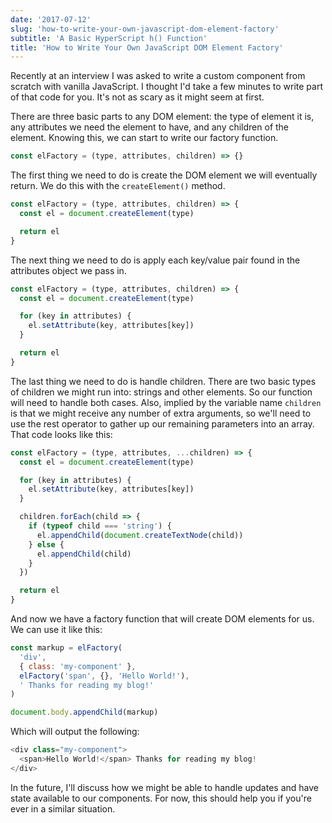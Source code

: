 ```yaml
---
date: '2017-07-12'
slug: 'how-to-write-your-own-javascript-dom-element-factory'
subtitle: 'A Basic HyperScript h() Function'
title: 'How to Write Your Own JavaScript DOM Element Factory'
---
```


Recently at an interview I was asked to write a custom component from scratch with vanilla JavaScript. I thought I'd take a few minutes to write part of that code for you. It's not as scary as it might seem at first.

There are three basic parts to any DOM element: the type of element it is, any attributes we need the element to have, and any children of the element. Knowing this, we can start to write our factory function.

```javascript
const elFactory = (type, attributes, children) => {}
```

The first thing we need to do is create the DOM element we will eventually return. We do this with the `createElement()` method.

```javascript
const elFactory = (type, attributes, children) => {
  const el = document.createElement(type)

  return el
}
```

The next thing we need to do is apply each key/value pair found in the attributes object we pass in.

```javascript
const elFactory = (type, attributes, children) => {
  const el = document.createElement(type)

  for (key in attributes) {
    el.setAttribute(key, attributes[key])
  }

  return el
}
```

The last thing we need to do is handle children. There are two basic types of children we might run into: strings and other elements. So our function will need to handle both cases. Also, implied by the variable name `children` is that we might receive any number of extra arguments, so we'll need to use the rest operator to gather up our remaining parameters into an array. That code looks like this:

```javascript
const elFactory = (type, attributes, ...children) => {
  const el = document.createElement(type)

  for (key in attributes) {
    el.setAttribute(key, attributes[key])
  }

  children.forEach(child => {
    if (typeof child === 'string') {
      el.appendChild(document.createTextNode(child))
    } else {
      el.appendChild(child)
    }
  })

  return el
}
```

And now we have a factory function that will create DOM elements for us. We can use it like this:

```javascript
const markup = elFactory(
  'div',
  { class: 'my-component' },
  elFactory('span', {}, 'Hello World!'),
  ' Thanks for reading my blog!'
)

document.body.appendChild(markup)
```

Which will output the following:

```javascript
<div class="my-component">
  <span>Hello World!</span> Thanks for reading my blog!
</div>
```

In the future, I'll discuss how we might be able to handle updates and have state available to our components. For now, this should help you if you're ever in a similar situation.
